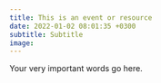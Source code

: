 ```yaml
---
title: This is an event or resource
date: 2022-01-02 08:01:35 +0300
subtitle: Subtitle
image:
---
```


Your very important words go here.